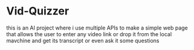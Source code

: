 # Vid-Quizzer
this is an AI project where i use multiple APIs to make a simple web page that allows the user to enter any video link or drop it from the local mavchine and get its transcript or even ask it some questions
